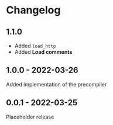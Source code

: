 # Changelog

## 1.1.0

- Added `load_http`
- Added **Load comments**

## 1.0.0 - 2022-03-26

Added implementation of the precompiler

## 0.0.1 - 2022-03-25

Placeholder release